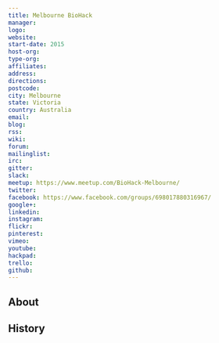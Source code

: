```yaml
---
title: Melbourne BioHack
manager: 
logo: 
website: 
start-date: 2015
host-org: 
type-org: 
affiliates: 
address: 
directions: 
postcode: 
city: Melbourne
state: Victoria
country: Australia
email: 
blog: 
rss: 
wiki: 
forum: 
mailinglist: 
irc: 
gitter: 
slack: 
meetup: https://www.meetup.com/BioHack-Melbourne/
twitter: 
facebook: https://www.facebook.com/groups/698017880316967/
google+: 
linkedin: 
instagram: 
flickr: 
pinterest: 
vimeo: 
youtube: 
hackpad: 
trello: 
github: 
---
```


## About

## History
